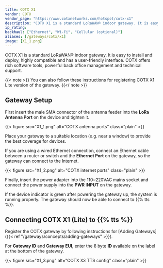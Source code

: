 ```yaml
---
title: COTX X1
vendor: COTX
vendor_page: "https://www.cotxnetworks.com/hotspot/cotx-x1"
description: "COTX X1 is a standard LoRaWAN® indoor gateway. It is easy to install and deploy, highly compatible and has a user-friendly interface. COTX offers rich software tools, powerful back office management and technical support."
ip_rating:
backhaul: ["Ethernet", "Wi-Fi", "Cellular (optional)"]
aliases: [/gateways/cotx/x1]
image: [X1_1.png]
---
```


COTX X1 is a standard LoRaWAN® indoor gateway. It is easy to install and deploy, highly compatible and has a user-friendly interface. COTX offers rich software tools, powerful back office management and technical support.

<!--more-->

{{< note >}} You can also follow these instructions for registering COTX X1 Lite version of the gateway. {{</ note >}}

## Gateway Setup 

First  insert the male SMA connector of the antenna feeder into the **LoRa Antenna Port** on the device and tighten it.

{{< figure src="X1_1.png" alt="COTX antenna ports" class="plain" >}}

Place  your gateway to a suitable location (e.g. near a window) to provide the best coverage for devices. 

If you are using a wired Ethernet connection, connect an Ethernet cable between a router or switch and the **Ethernet Port** on the gateway, so the gateway can connect to the Internet.

{{< figure src="X1_2.png" alt="COTX internet ports" class="plain" >}}

Finally, insert the power adapter into the 110~220VAC mains socket and connect the power supply into the **PWR INPUT** on the gateway.

If the device indicator is green after powering the gateway up, the system is running properly. The gateway should now be able to connect to {{% tts %}}.

## Connecting COTX X1 (Lite) to {{% tts %}}

Register the COTX gateway by following instructions for [Adding Gateways]({{< ref "/gateways/concepts/adding-gateways" >}}).

For **Gateway ID** and **Gateway EUI**, enter the 8 byte **ID** available on the label at the bottom of the gateway.

{{< figure src="X1_3.png" alt="COTX X3 TTS config" class="plain" >}}
